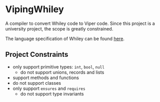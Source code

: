 # VipingWhiley
A compiler to convert Whiley code to Viper code.
Since this project is a university project, the scope is greatly constrained.

The language specification of Whiley can be found [here](https://whiley.org/pdfs/WhileyLanguageSpec.pdf).

## Project Constraints
 - only support primitive types: `int`, `bool`, `null`
   - do not support unions, records and lists
 - support methods and functions
 - do not support classes
 - only support `ensures` and `requires`
   - do not support type invariants
